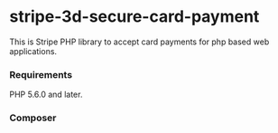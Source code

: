 # stripe-3d-secure-card-payment
This is Stripe PHP library to accept card payments for php based web applications.
<h3>Requirements</h3>
PHP 5.6.0 and later.<br>
<h3>Composer</h3>
